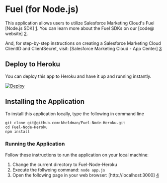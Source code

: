 # Fuel (for Node.js)

This application allows users to utilize Salesforce Marketing Cloud's Fuel [Node.js SDK] [1]. You can learn more about the Fuel SDKs on our [code@ website] [2].

And, for step-by-step instructions on creating a Salesforce Marketing Cloud ClientID and ClientSecret, visit:
[Salesforce Marketing Cloud - App Center] [3]


## Deploy to Heroku

You can deploy this app to Heroku and have it up and running instantly.

[![Deploy](https://www.herokucdn.com/deploy/button.png)](https://heroku.com/deploy)


## Installing the Application

To install this application locally, type the following in command line

```
git clone git@github.com:kheldman/Fuel-Node-Heroku.git
cd Fuel-Node-Heroku
npm install
```


### Running the Application

Follow these instructions to run the application on your local machine:

1. Change the current directory to Fuel-Node-Heroku
2. Execute the follwoing command: `node app.js`
3. Open the following page in your web browser: [http://localhost:3000] [4]


[1]: https://github.com/salesforcefuel/FuelSDK-Node.git
[2]: https://code.exacttarget.com/apis-sdks/fuel-sdks/
[3]: http://code.exacttarget.com/apis-sdks/rest-api/using-app-center-to-get-an-api-key.html
[4]: http://localhost:3000
